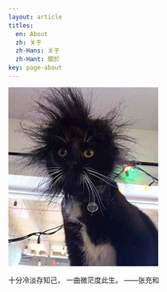 ```yaml
---
layout: article
titles:
  en: About
  zh: 关于
  zh-Hans: 关于
  zh-Hant: 關於
key: page-about
---
```


![作者](/img/avatar-xmy.jpg)

十分冷淡存知己， 一曲微茫度此生。
——张充和

